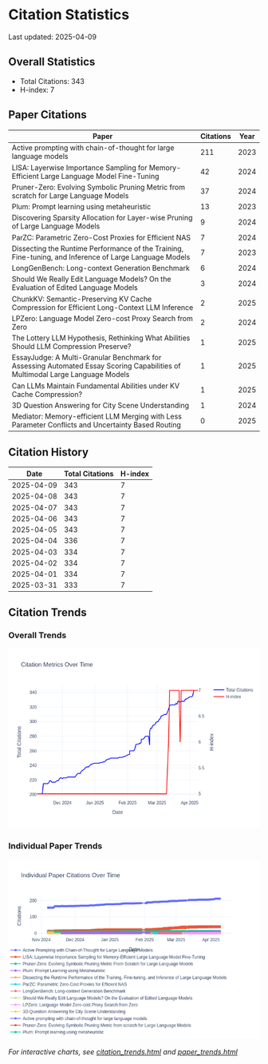 # Citation Statistics

Last updated: 2025-04-09

## Overall Statistics
- Total Citations: 343
- H-index: 7

## Paper Citations

| Paper | Citations | Year |
| ----- | --------- | ---- |
| Active prompting with chain-of-thought for large language models | 211 | 2023 |
| LISA: Layerwise Importance Sampling for Memory-Efficient Large Language Model Fine-Tuning | 42 | 2024 |
| Pruner-Zero: Evolving Symbolic Pruning Metric from scratch for Large Language Models | 37 | 2024 |
| Plum: Prompt learning using metaheuristic | 13 | 2023 |
| Discovering Sparsity Allocation for Layer-wise Pruning of Large Language Models | 9 | 2024 |
| ParZC: Parametric Zero-Cost Proxies for Efficient NAS | 7 | 2024 |
| Dissecting the Runtime Performance of the Training, Fine-tuning, and Inference of Large Language Models | 7 | 2023 |
| LongGenBench: Long-context Generation Benchmark | 6 | 2024 |
| Should We Really Edit Language Models? On the Evaluation of Edited Language Models | 3 | 2024 |
| ChunkKV: Semantic-Preserving KV Cache Compression for Efficient Long-Context LLM Inference | 2 | 2025 |
| LPZero: Language Model Zero-cost Proxy Search from Zero | 2 | 2024 |
| The Lottery LLM Hypothesis, Rethinking What Abilities Should LLM Compression Preserve? | 1 | 2025 |
| EssayJudge: A Multi-Granular Benchmark for Assessing Automated Essay Scoring Capabilities of Multimodal Large Language Models | 1 | 2025 |
| Can LLMs Maintain Fundamental Abilities under KV Cache Compression? | 1 | 2025 |
| 3D Question Answering for City Scene Understanding | 1 | 2024 |
| Mediator: Memory-efficient LLM Merging with Less Parameter Conflicts and Uncertainty Based Routing | 0 | 2025 |

## Citation History

| Date | Total Citations | H-index |
| ---- | --------------- | ------- |
| 2025-04-09 | 343 | 7 |
| 2025-04-08 | 343 | 7 |
| 2025-04-07 | 343 | 7 |
| 2025-04-06 | 343 | 7 |
| 2025-04-05 | 343 | 7 |
| 2025-04-04 | 336 | 7 |
| 2025-04-03 | 334 | 7 |
| 2025-04-02 | 334 | 7 |
| 2025-04-01 | 334 | 7 |
| 2025-03-31 | 333 | 7 |

## Citation Trends

### Overall Trends
![Citation Trends](citation_trends.png)

### Individual Paper Trends
![Paper Trends](paper_trends.png)

*For interactive charts, see [citation_trends.html](citation_trends.html) and [paper_trends.html](paper_trends.html)*